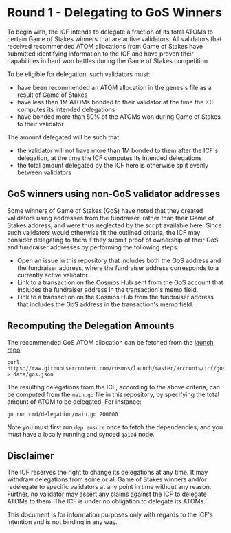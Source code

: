 # Round 1 - Delegating to GoS Winners

To begin with, the ICF intends to delegate a fraction of its total ATOMs to
certain Game of Stakes winners that are active validators. 
All validators that received recommended  ATOM allocations from Game of Stakes have submitted identifying
information to the ICF and have proven their capabilities in hard won battles during
the Game of Stakes competition. 

To be eligible for delegation, such validators must:

- have been recommended an ATOM allocation in the genesis file as a result of
  Game of Stakes
- have less than 1M ATOMs bonded to their validator at the time the ICF computes
  its intended delegations
- have bonded more than 50% of the ATOMs won during Game of Stakes to their
  validator

The amount delegated will be such that:

- the validator will not have more than 1M bonded to them after the ICF's
  delegation, at the time the ICF computes its intended delegations
- the total amount delegated by the ICF here is otherwise split evenly between validators

## GoS winners using non-GoS validator addresses

Some winners of Game of Stakes (GoS) have noted that they created validators using
addresses from the fundraiser, rather than their Game of Stakes address, and
were thus neglected by the script available here. Since such validators would
otherwise fit the outlined criteria, the ICF may consider delegating to them if
they submit proof of ownership of their GoS and fundraiser addresses by performing the following steps: 

- Open an issue in this repository that includes both the GoS address and the fundraiser address,
  where the fundraiser address corresponds to a currently active validator.
- Link to a transaction on the Cosmos Hub sent from the GoS account that includes the
  fundraiser address in the transaction's memo field.
- Link to a transaction on the Cosmos Hub from the fundraiser address that includes the
  GoS address in the transaction's memo field.


## Recomputing the Delegation Amounts

The recommended GoS ATOM allocation can be fetched from the [launch
repo](https://github.com/cosmos/launch):

```
curl https://raw.githubusercontent.com/cosmos/launch/master/accounts/icf/gos.json > data/gos.json
```

The resulting delegations from the ICF, according to the above criteria, can be
computed from the `main.go` file in this repository, by specifying the total
amount of ATOM to be delegated. For instance:

```
go run cmd/delegation/main.go 200000
```

Note you must first run `dep ensure` once to fetch the dependencies, and you
must have a locally running and synced `gaiad` node.


## Disclaimer

The ICF reserves the right to change its delegations at any time. It may withdraw delegations
from some or all Game of Stakes winners and/or redelegate to specific validators at any point 
in time without any reason. Further, no validator may assert any claims against the ICF to delegate 
ATOMs to them. The ICF is under no obligation to delegate its ATOMs.

This document is for information purposes only with regards to the ICF's
intention and is not binding in any way. 

